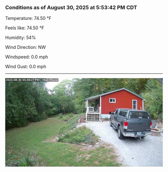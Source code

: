 ### Conditions as of August 30, 2025 at 5:53:42 PM CDT 

Temperature: 74.50 &deg;F

Feels like: 74.50 &deg;F

Humidity: 54%

Wind Direction: NW

Windspeed: 0.0 mph

Wind Gust: 0.0 mph

---

<img src="./images/latest.jpeg"/>


